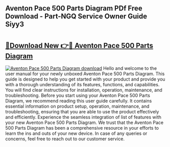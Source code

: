 ## Aventon Pace 500 Parts Diagram PDf Free Download - Part-NGQ Service Owner Guide Siyy3

# <h2><a href="http://dfkzpz.blite.top/?on=Aventon+Pace+500+Parts+Diagram">🔗Download New 👉🔴 Aventon Pace 500 Parts Diagram</a></h2>

[![Aventon Pace 500 Parts Diagram download](https://i.imgur.com/lujVjoI.png)](http://dfkzpz.blite.top/?on=Aventon+Pace+500+Parts+Diagram)
Hello and welcome to the user manual for your newly unboxed Aventon Pace 500 Parts Diagram. This guide is designed to help you get started with your product and provide you with a thorough understanding of its features, functions, and capabilities. You will find clear instructions for installation, operation, maintenance, and troubleshooting. Before you start using your Aventon Pace 500 Parts Diagram, we recommend reading this user guide carefully. It contains essential information on product setup, operation, maintenance, and troubleshooting, ensuring that you are able to use the product effectively and efficiently. Experience the seamless integration of list of features with your new Aventon Pace 500 Parts Diagram. We trust that the Aventon Pace 500 Parts Diagram has been a comprehensive resource in your efforts to learn the ins and outs of your new device. In case of any queries or concerns, feel free to reach out to our customer service.
